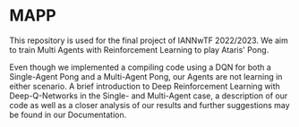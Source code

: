 # MAPP
This repository is used for the final project of IANNwTF 2022/2023. We aim to train Multi Agents with Reinforcement Learning to play Ataris' Pong.

Even though we implemented a compiling code using a DQN for both a Single-Agent Pong and a Multi-Agent Pong, our Agents are not learning in either scenario. A brief introduction to Deep Reinforcement Learning with Deep-Q-Networks in the Single- and Multi-Agent case, a description of our code as well as a closer analysis of our results and further suggestions may be found in our Documentation. 
